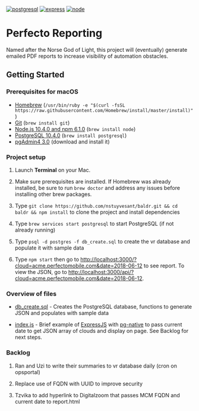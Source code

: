 [![postgresql][postgresql]][postgresql-url]
[![express][express]][express-url]
[![node][node]][node-url]

# Perfecto Reporting
Named after the Norse God of Light, this project will (eventually) generate emailed PDF reports to increase visibility of automation obstacles.

## Getting Started

### Prerequisites for macOS

- [Homebrew](https://brew.sh) (`/usr/bin/ruby -e "$(curl -fsSL https://raw.githubusercontent.com/Homebrew/install/master/install)"`)
- [Git](https://git-scm.com/) (`brew install git`)
- [Node.js 10.4.0 and npm 6.1.0](nodejs.org) (`brew install node`)
- [PostgreSQL 10.4.0](http://postgresql.org) (`brew install postgresql`)
- [pgAdmin4 3.0](https://www.postgresql.org/download/) (download and install it)

### Project setup

1. Launch __Terminal__ on your Mac.

2. Make sure prerequisites are installed. If Homebrew was already installed, be sure to run `brew doctor` and address any issues before installing other brew packages.

3. Type `git clone https://github.com/nstuyvesant/baldr.git && cd baldr && npm install` to clone the project and install dependencies

4. Type `brew services start postgresql` to start PostgreSQL (if not already running)

5. Type `psql -d postgres -f db_create.sql` to create the vr database and populate it with sample data

6. Type `npm start` then go to [http://localhost:3000/?cloud=acme.perfectomobile.com&date=2018-06-12](http://localhost:3000/?cloud=acme.perfectomobile.com&date=2018-06-12) to see report. To view the JSON, go to [http://localhost:3000/api/?cloud=acme.perfectomobile.com&date=2018-06-12](http://localhost:3000/api/?cloud=acme.perfectomobile.com&date=2018-06-12).

### Overview of files

- [db_create.sql](https://github.com/nstuyvesant/baldr/blob/master/db_create.sql) - Creates the PostgreSQL database, functions to generate JSON and populates with sample data

- [index.js](https://github.com/nstuyvesant/baldr/blob/master/index.js) - Brief example of [ExpressJS](http://expressjs.com) with [pg-native](https://github.com/brianc/node-pg-native) to pass current date to get JSON array of clouds and display on page. See Backlog for next steps.

### Backlog

1. Ran and Uzi to write their summaries to vr database daily (cron on opsportal)

2. Replace use of FQDN with UUID to improve security

3. Tzvika to add hyperlink to Digitalzoom that passes MCM FQDN and current date to report.html

[express]: https://img.shields.io/badge/expressjs-4.16.3-red.svg
[express-url]: http://expressjs.com
[node]: https://img.shields.io/badge/nodejs-10.4.0-green.svg
[node-url]: https://nodejs.org
[postgresql]: https://img.shields.io/badge/postgresql-10.4.0-blue.svg
[postgresql-url]: https://www.postgresql.org